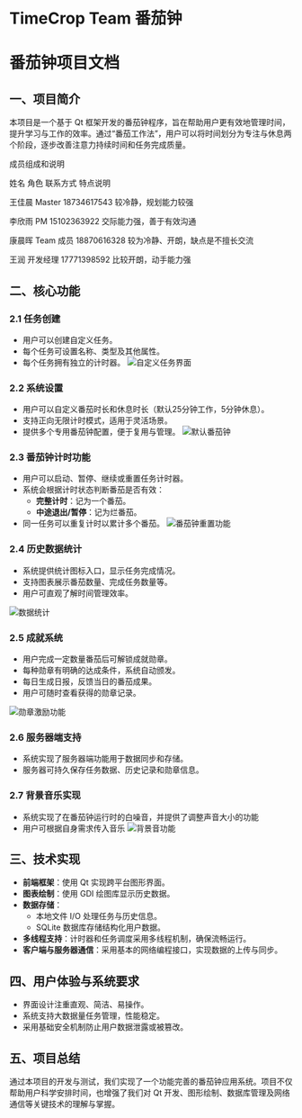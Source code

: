 # TimeCrop Team 番茄钟

# 番茄钟项目文档

## 一、项目简介

本项目是一个基于 Qt 框架开发的番茄钟程序，旨在帮助用户更有效地管理时间，提升学习与工作的效率。通过“番茄工作法”，用户可以将时间划分为专注与休息两个阶段，逐步改善注意力持续时间和任务完成质量。

成员组成和说明

姓名          角色              联系方式            特点说明

王佳晨    Master         18734617543    较冷静，规划能力较强

李欣雨    PM                  15102363922    交际能力强，善于有效沟通

康晨晖    Team 成员    18870616328    较为冷静、开朗，缺点是不擅长交流

王润           开发经理          17771398592    比较开朗，动手能力强

## 二、核心功能

### 2.1 任务创建

- 用户可以创建自定义任务。
- 每个任务可设置名称、类型及其他属性。
- 每个任务拥有独立的计时器。
![自定义任务界面](https://github.com/user-attachments/assets/d1082bf7-b26f-43c8-9622-79c349f97259)

### 2.2 系统设置

- 用户可以自定义番茄时长和休息时长（默认25分钟工作，5分钟休息）。
- 支持正向无限计时模式，适用于灵活场景。
- 提供多个专用番茄钟配置，便于复用与管理。
![默认番茄钟](https://github.com/user-attachments/assets/c901a33f-3f65-44b1-a0c9-ea0fa1c9d51e)


### 2.3 番茄钟计时功能

- 用户可以启动、暂停、继续或重置任务计时器。
- 系统会根据计时状态判断番茄是否有效：
  - **完整计时**：记为一个番茄。
  - **中途退出/暂停**：记为烂番茄。
- 同一任务可以重复计时以累计多个番茄。
![番茄钟重置功能](https://github.com/user-attachments/assets/a54d233f-50c5-4f7c-a40e-6ea154f70525)


### 2.4 历史数据统计

- 系统提供统计图标入口，显示任务完成情况。
- 支持图表展示番茄数量、完成任务数量等。
- 用户可直观了解时间管理效率。

![数据统计](https://github.com/user-attachments/assets/0238ebab-69c1-4d85-a33a-3e1ed626d844)


### 2.5 成就系统

- 用户完成一定数量番茄后可解锁成就勋章。
- 每种勋章有明确的达成条件，系统自动颁发。
- 每日生成日报，反馈当日的番茄成果。
- 用户可随时查看获得的勋章记录。

![勋章激励功能](https://github.com/user-attachments/assets/13dd18b2-16f6-41a0-b67d-a8b7ceba7caa)

### 2.6 服务器端支持

- 系统实现了服务器端功能用于数据同步和存储。
- 服务器可持久保存任务数据、历史记录和勋章信息。

### 2.7 背景音乐实现

- 系统实现了在番茄钟运行时的白噪音，并提供了调整声音大小的功能
- 用户可根据自身需求传入音乐
![背景音功能](https://github.com/user-attachments/assets/19a90093-0258-4c60-a093-a1102013cfdf)

## 三、技术实现

- **前端框架**：使用 Qt 实现跨平台图形界面。
- **图表绘制**：使用 GDI 绘图库显示历史数据。
- **数据存储**：
  - 本地文件 I/O 处理任务与历史信息。
  - SQLite 数据库存储结构化用户数据。
- **多线程支持**：计时器和任务调度采用多线程机制，确保流畅运行。
- **客户端与服务器通信**：采用基本的网络编程接口，实现数据的上传与同步。

## 四、用户体验与系统要求

- 界面设计注重直观、简洁、易操作。
- 系统支持大数据量任务管理，性能稳定。
- 采用基础安全机制防止用户数据泄露或被篡改。

## 五、项目总结

通过本项目的开发与测试，我们实现了一个功能完善的番茄钟应用系统。项目不仅帮助用户科学安排时间，也增强了我们对 Qt 开发、图形绘制、数据库管理及网络通信等关键技术的理解与掌握。

